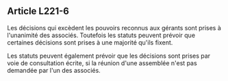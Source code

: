 Article L221-6
----
Les décisions qui excèdent les pouvoirs reconnus aux gérants sont prises à
l'unanimité des associés. Toutefois les statuts peuvent prévoir que certaines
décisions sont prises à une majorité qu'ils fixent.

Les statuts peuvent également prévoir que les décisions sont prises par voie de
consultation écrite, si la réunion d'une assemblée n'est pas demandée par l'un
des associés.
